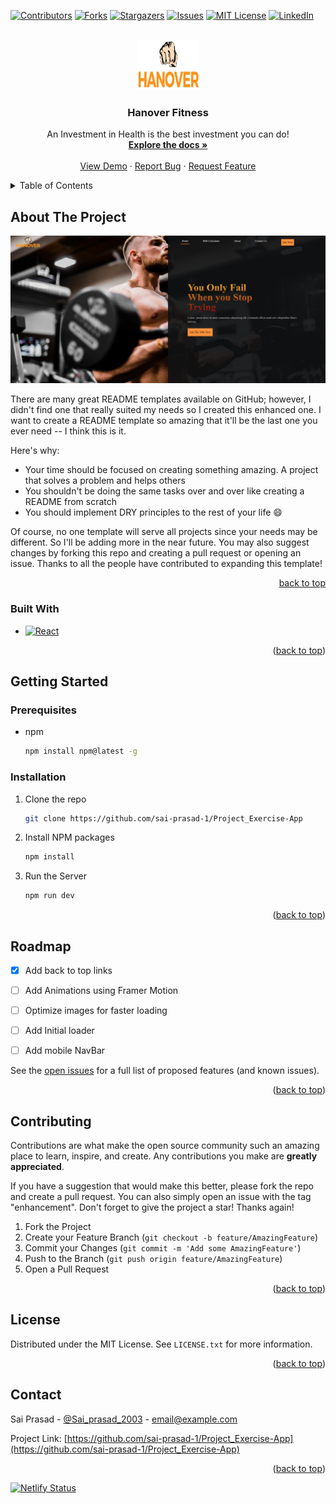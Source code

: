 
<a name="readme-top"></a>

[![Contributors][contributors-shield]][contributors-url]
[![Forks][forks-shield]][forks-url]
[![Stargazers][stars-shield]][stars-url]
[![Issues][issues-shield]][issues-url]
[![MIT License][license-shield]][license-url]
[![LinkedIn][linkedin-shield]][linkedin-url]



<!-- PROJECT LOGO -->
<br />
<div align="center">
  <a href="https://github.com/othneildrew/Best-README-Template">
    <img src="Documentation/Logo.png" alt="Logo" width="100" height="80">
  </a>

  <h3 align="center">Hanover Fitness</h3>

  <p align="center">
    An Investment in Health is the best investment you can do!
    <br />
    <a href="https://github.com/sai-prasad-1/Project_Exercise-App"><strong>Explore the docs »</strong></a>
    <br />
    <br />
    <a href="https://hanoverfitness.netlify.app">View Demo</a>
    ·
    <a href="https://github.com/sai-prasad-1/Project_Exercise-App/issues">Report Bug</a>
    ·
    <a href="https://github.com/sai-prasad-1/Project_Exercise-App/issues">Request Feature</a>
  </p>
</div>



<!-- TABLE OF CONTENTS -->
<details>
  <summary>Table of Contents</summary>
  <ol>
    <li>
      <a href="#about-the-project">About The Project</a>
      <ul>
        <li><a href="#built-with">Built With</a></li>
      </ul>
    </li>
    <li>
      <a href="#getting-started">Getting Started</a>
      <ul>
        <li><a href="#prerequisites">Prerequisites</a></li>
        <li><a href="#installation">Installation</a></li>
      </ul>
    </li>
    <li><a href="#usage">Usage</a></li>
    <li><a href="#roadmap">Roadmap</a></li>
    <li><a href="#contributing">Contributing</a></li>
    <li><a href="#license">License</a></li>
    <li><a href="#contact">Contact</a></li>
    <li><a href="#acknowledgments">Acknowledgments</a></li>
  </ol>
</details>



<!-- ABOUT THE PROJECT -->
## About The Project

[![Product Name Screen Shot][product-screenshot]](https://example.com)

There are many great README templates available on GitHub; however, I didn't find one that really suited my needs so I created this enhanced one. I want to create a README template so amazing that it'll be the last one you ever need -- I think this is it.

Here's why:
* Your time should be focused on creating something amazing. A project that solves a problem and helps others
* You shouldn't be doing the same tasks over and over like creating a README from scratch
* You should implement DRY principles to the rest of your life :smile:

Of course, no one template will serve all projects since your needs may be different. So I'll be adding more in the near future. You may also suggest changes by forking this repo and creating a pull request or opening an issue. Thanks to all the people have contributed to expanding this template!


<p align="right"><a href="#readme-top">back to top</a></p>



### Built With



* [![React][React.js]][React-url]


<p align="right">(<a href="#readme-top">back to top</a>)</p>



<!-- GETTING STARTED -->
## Getting Started

### Prerequisites


* npm
  ```sh
  npm install npm@latest -g
  ```

### Installation

1. Clone the repo
   ```sh
   git clone https://github.com/sai-prasad-1/Project_Exercise-App
   ```
2. Install NPM packages
   ```sh
   npm install
   ```
3. Run the Server 
    ```sh
    npm run dev 
    ```

<p align="right">(<a href="#readme-top">back to top</a>)</p>




<!-- ROADMAP -->
## Roadmap

- [x] Add back to top links
- [ ] Add Animations using Framer Motion
- [ ] Optimize images for faster loading
- [ ] Add Initial loader 
- [ ] Add mobile NavBar  


See the [open issues](https://github.com/sai-prasad-1/Project_Exercise-App/issues) for a full list of proposed features (and known issues).

<p align="right">(<a href="#readme-top">back to top</a>)</p>



<!-- CONTRIBUTING -->
## Contributing

Contributions are what make the open source community such an amazing place to learn, inspire, and create. Any contributions you make are **greatly appreciated**.

If you have a suggestion that would make this better, please fork the repo and create a pull request. You can also simply open an issue with the tag "enhancement".
Don't forget to give the project a star! Thanks again!

1. Fork the Project
2. Create your Feature Branch (`git checkout -b feature/AmazingFeature`)
3. Commit your Changes (`git commit -m 'Add some AmazingFeature'`)
4. Push to the Branch (`git push origin feature/AmazingFeature`)
5. Open a Pull Request

<p align="right">(<a href="#readme-top">back to top</a>)</p>



<!-- LICENSE -->
## License

Distributed under the MIT License. See `LICENSE.txt` for more information.

<p align="right">(<a href="#readme-top">back to top</a>)</p>

<!-- CONTACT -->
## Contact

Sai Prasad - [@Sai_prasad_2003](https://twitter.com/Sai_prasad_2003) - email@example.com

Project Link: [https://github.com/sai-prasad-1/Project_Exercise-App](https://github.com/sai-prasad-1/Project_Exercise-App)

<p align="right">(<a href="#readme-top">back to top</a>)</p>




<!-- MARKDOWN LINKS & IMAGES -->
<!-- https://www.markdownguide.org/basic-syntax/#reference-style-links -->
[contributors-shield]: https://img.shields.io/github/contributors/othneildrew/Best-README-Template.svg?style=for-the-badge
[contributors-url]: https://github.com/sai-prasad-1/Project_Exercise-App/graphs/contributors
[forks-shield]: https://img.shields.io/github/forks/othneildrew/Best-README-Template.svg?style=for-the-badge
[forks-url]: https://github.com/sai-prasad-1/Project_Exercise-App/network/members
[stars-shield]: https://img.shields.io/github/stars/othneildrew/Best-README-Template.svg?style=for-the-badge
[stars-url]: https://github.com/sai-prasad-1/Project_Exercise-App/stargazers
[issues-shield]: https://img.shields.io/github/issues/othneildrew/Best-README-Template.svg?style=for-the-badge
[issues-url]: https://github.com/sai-prasad-1/Project_Exercise-App/issues
[license-shield]: https://img.shields.io/github/license/othneildrew/Best-README-Template.svg?style=for-the-badge
[license-url]: https://github.com/sai-prasad-1/Project_Exercise-App/blob/master/LICENSE.txt
[linkedin-shield]: https://img.shields.io/badge/-LinkedIn-black.svg?style=for-the-badge&logo=linkedin&colorB=555
[linkedin-url]: https://linkedin.com/in/othneildrew
[product-screenshot]: Documentation/homePage.png
[React.js]: https://img.shields.io/badge/React-20232A?style=for-the-badge&logo=react&logoColor=61DAFB
[React-url]: https://reactjs.org/





[![Netlify Status](https://api.netlify.com/api/v1/badges/3083ffc5-0703-4105-82fd-c6b037e548a4/deploy-status)](https://app.netlify.com/sites/hanoverfitness/deploys)